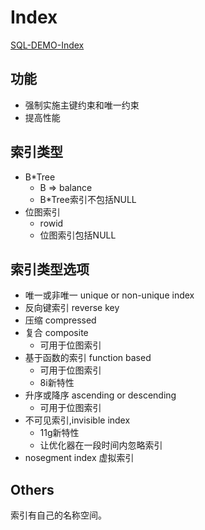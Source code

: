 # Index

[SQL-DEMO-Index](../../scripts/dev/ddl/index.sql)

## 功能

- 强制实施主键约束和唯一约束
- 提高性能

## 索引类型

- B*Tree
  - B => balance
  - B*Tree索引不包括NULL
- 位图索引
  - rowid
  - 位图索引包括NULL

## 索引类型选项

- 唯一或非唯一 unique or non-unique index
- 反向键索引 reverse key
- 压缩 compressed
- 复合 composite
  - 可用于位图索引
- 基于函数的索引 function based
  - 可用于位图索引
  - 8i新特性
- 升序或降序 ascending or descending
  - 可用于位图索引
- 不可见索引,invisible index
  - 11g新特性
  - 让优化器在一段时间内忽略索引
- nosegment index 虚拟索引

## Others

索引有自己的名称空间。
